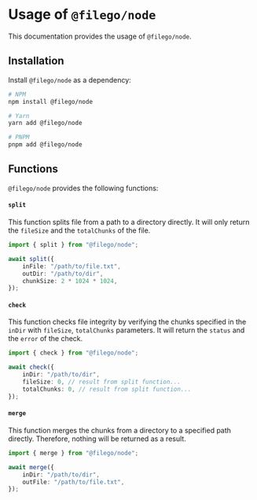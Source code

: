 # Usage of `@filego/node`

This documentation provides the usage of `@filego/node`.

## Installation

Install `@filego/node` as a dependency:

```bash
# NPM
npm install @filego/node

# Yarn
yarn add @filego/node

# PNPM
pnpm add @filego/node
```

## Functions

`@filego/node` provides the following functions:

#### `split`

This function splits file from a path to a directory directly. It will only return the `fileSize` and the `totalChunks` of the file.

```typescript
import { split } from "@filego/node";

await split({
    inFile: "/path/to/file.txt",
    outDir: "/path/to/dir",
    chunkSize: 2 * 1024 * 1024,
});
```

#### `check`

This function checks file integrity by verifying the chunks specified in the `inDir` with `fileSize`, `totalChunks` parameters. It will return the `status` and the `error` of the check.

```typescript
import { check } from "@filego/node";

await check({
    inDir: "/path/to/dir",
    fileSize: 0, // result from split function...
    totalChunks: 0, // result from split function...
});
```

#### `merge`

This function merges the chunks from a directory to a specified path directly. Therefore, nothing will be returned as a result.

```typescript
import { merge } from "@filego/node";

await merge({
    inDir: "/path/to/dir",
    outFile: "/path/to/file.txt",
});
```
